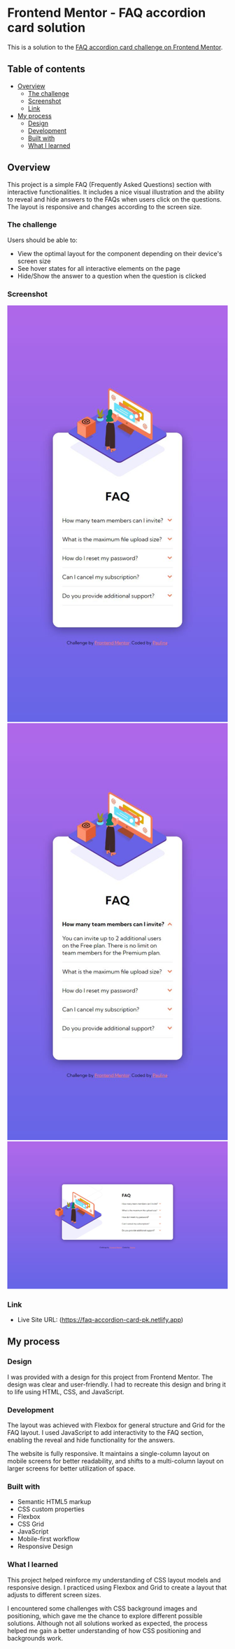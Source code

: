 # Frontend Mentor - FAQ accordion card solution

This is a solution to the [FAQ accordion card challenge on Frontend Mentor](https://www.frontendmentor.io/challenges/faq-accordion-card-XlyjD0Oam).

## Table of contents

- [Overview](#overview)
  - [The challenge](#the-challenge)
  - [Screenshot](#screenshot)
  - [Link](#link)
- [My process](#my-process)
  - [Design](#design)
  - [Development](#development)
  - [Built with](#built-with)
  - [What I learned](#what-i-learned)

## Overview

This project is a simple FAQ (Frequently Asked Questions) section with interactive functionalities. It includes a nice visual illustration and the ability to reveal and hide answers to the FAQs when users click on the questions. The layout is responsive and changes according to the screen size.

### The challenge

Users should be able to:

- View the optimal layout for the component depending on their device's screen size
- See hover states for all interactive elements on the page
- Hide/Show the answer to a question when the question is clicked

### Screenshot

![](./images/faq-accordion-card-mobile.JPG)
![](./images/faq-accordion-card-active-state.JPG)
![](./images/faq-accordion-card-desktop.JPG)

### Link

- Live Site URL: (https://faq-accordion-card-pk.netlify.app)

## My process

### Design
I was provided with a design for this project from Frontend Mentor. The design was clear and user-friendly. I had to recreate this design and bring it to life using HTML, CSS, and JavaScript.

### Development

The layout was achieved with Flexbox for general structure and Grid for the FAQ layout. I used JavaScript to add interactivity to the FAQ section, enabling the reveal and hide functionality for the answers.

The website is fully responsive. It maintains a single-column layout on mobile screens for better readability, and shifts to a multi-column layout on larger screens for better utilization of space.

### Built with

- Semantic HTML5 markup
- CSS custom properties
- Flexbox
- CSS Grid
- JavaScript
- Mobile-first workflow
- Responsive Design

### What I learned

This project helped reinforce my understanding of CSS layout models and responsive design. I practiced using Flexbox and Grid to create a layout that adjusts to different screen sizes.

I encountered some challenges with CSS background images and positioning, which gave me the chance to explore different possible solutions. Although not all solutions worked as expected, the process helped me gain a better understanding of how CSS positioning and backgrounds work.
